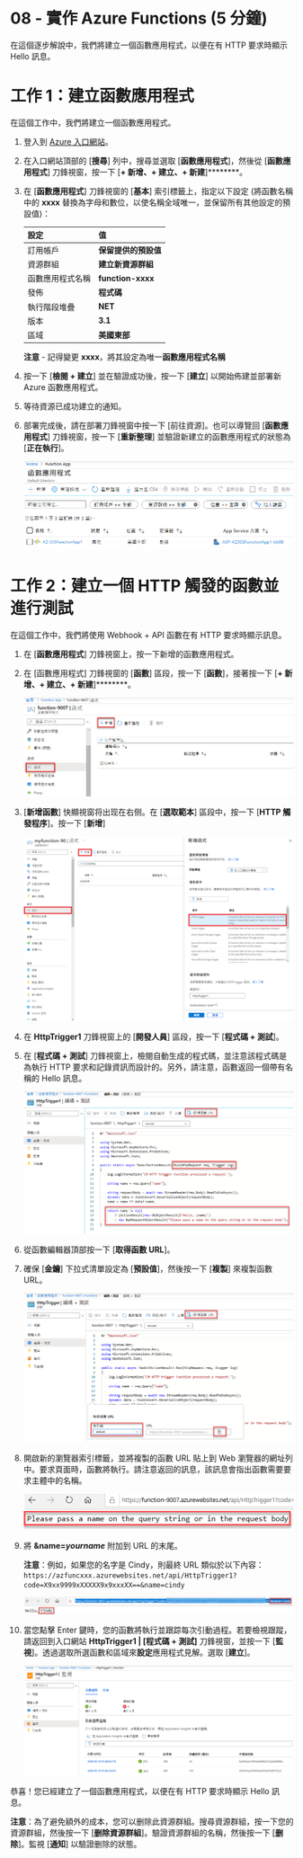 ﻿---
wts:
    title: '08 - 實作 Azure Functions (5 分鐘)'
    module: '模組 03：描述核心解決方案和管理工具'
---
# 08 - 實作 Azure Functions (5 分鐘)

在這個逐步解說中，我們將建立一個函數應用程式，以便在有 HTTP 要求時顯示 Hello 訊息。 

# 工作 1：建立函數應用程式 

在這個工作中，我們將建立一個函數應用程式。

1. 登入到 [Azure 入口網站](https://portal.azure.com)。

2. 在入口網站頂部的 [**搜尋**] 列中，搜尋並選取 [**函數應用程式**]，然後從 [**函數應用程式**] 刀鋒視窗，按一下 [**+ 新增、+ 建立、+ 新建**]********。

3. 在 [**函數應用程式**] 刀鋒視窗的 [**基本**] 索引標籤上，指定以下設定 (將函數名稱中的 **xxxx** 替換為字母和數位，以使名稱全域唯一，並保留所有其他設定的預設值)： 

    | 設定 | 值 |
    | -- | --|
    | 訂用帳戶 | **保留提供的預設值** |
    | 資源群組 | **建立新資源群組** |
    | 函數應用程式名稱 | **function-xxxx** |
    | 發佈 | **程式碼** |
    | 執行階段堆疊 | **NET** |
    | 版本 | **3.1** |
    | 區域 | **美國東部** |

    **注意** - 記得變更 **xxxx**，將其設定為唯一**函數應用程式名稱**

4. 按一下 [**檢閱 + 建立**] 並在驗證成功後，按一下 [**建立**] 以開始佈建並部署新 Azure 函數應用程式。

5. 等待資源已成功建立的通知。

6. 部署完成後，請在部署刀鋒視窗中按一下 [前往資源]。也可以導覽回 [**函數應用程式**] 刀鋒視窗，按一下 [**重新整理**] 並驗證新建立的函數應用程式的狀態為 [**正在執行**]。 

    ![[函數應用程式] 頁面的熒幕擷取畫面，其中包含新函數應用程式。](../images/0701.png)

# 工作 2：建立一個 HTTP 觸發的函數並進行測試

在這個工作中，我們將使用 Webhook + API 函數在有 HTTP 要求時顯示訊息。 

1. 在 [**函數應用程式**] 刀鋒視窗上，按一下新增的函數應用程式。 

2. 在 [函數應用程式] 刀鋒視窗的 [**函數**] 區段，按一下 [**函數**]，接著按一下 [**+ 新增、+ 建立、+ 新建**]********。

    ![在 Azure 入口網站中的 [Azure functions for .Net 快速入門] 窗格中選擇開發環境步驟的熒幕擷取畫面。用於建立新入口函數的顯示元素將醒目提示。醒目提示的元素包括展開函數應用程式、新增函數、入口以及 [繼續] 按鈕。](../images/0702.png)

3. [**新增函數**] 快顯視窗将出现在右侧。在 [**選取範本**] 區段中，按一下 [**HTTP 觸發程序**]。按一下 [**新增**] 

    ![在 Azure 入口網站中的 [Azure functions for .Net 快速入門] 窗格中建立函數步驟的熒幕擷取畫面。HTTP 觸發程序卡片會醒目提示，以說明用於向 Azure 函數新增新 webhook 的顯示元素。](../images/0702a.png)

4. 在 **HttpTrigger1** 刀鋒視窗上的 [**開發人員**] 區段，按一下 [**程式碼 + 測試**]。 

5. 在 [**程式碼 + 測試**] 刀鋒視窗上，檢閱自動生成的程式碼，並注意該程式碼是為執行 HTTP 要求和記錄資訊而設計的。另外，請注意，函數返回一個帶有名稱的 Hello 訊息。 

    ![函數程式碼的熒幕擷取畫面。醒目提示 Hello 訊息。](../images/0704.png)

6. 從函數編輯器頂部按一下 [**取得函數 URL**]。 

7. 確保 [**金鑰**] 下拉式清單設定為 [**預設值**]，然後按一下 [**複製**] 來複製函數 URL。 

    ![Azure 入口網站中函數編輯器內 [取得函數 URL] 窗格的螢幕擷取畫面。醒目提示元素 [取得函數 URL] 按鈕、[設定金鑰] 下拉清單和 [複製 URL] 按鈕，以說明如何從函數編輯器取得和複製函數 URL。](../images/0705.png)

8. 開啟新的瀏覽器索引標籤，並將複製的函數 URL 貼上到 Web 瀏覽器的網址列中。要求頁面時，函數將執行。請注意返回的訊息，該訊息會指出函數需要要求主體中的名稱。

    ![請提供名稱訊息的熒幕擷取畫面。](../images/0706.png)

9. 將 **&name=*yourname*** 附加到 URL 的末尾。

    **注意**：例如，如果您的名字是 Cindy，則最終 URL 類似於以下內容： `https://azfuncxxx.azurewebsites.net/api/HttpTrigger1?code=X9xx9999xXXXXX9x9xxxXX==&name=cindy`

    ![在 Web 瀏覽器的網址列中醒目提示的函數 URL 和附加的範例使用者名稱的螢幕擷取畫面。hello 訊息和使用者名稱也會醒目提示，以說明主流覽器窗口中函數的輸出。](../images/0707.png)

10. 當您點擊 Enter 鍵時，您的函數將執行並跟踪每次引動過程。若要檢視跟蹤，請返回到入口網站 **HttpTrigger1 \| [程式碼 + 測試]** 刀鋒視窗，並按一下 [**監視**]。透過選取所選函數和區域來**設定**應用程式見解。選取 [**建立**]。

    ![在 Azure 入口網站的函數編輯器中執行函數所產生的跟踪資訊記錄的螢幕擷取畫面。](../images/0709.png) 

恭喜！您已經建立了一個函數應用程式，以便在有 HTTP 要求時顯示 Hello 訊息。 

**注意**：為了避免額外的成本，您可以删除此資源群組。搜尋資源群組，按一下您的資源群組，然後按一下 [**删除資源群組**]。驗證資源群組的名稱，然後按一下 [**删除**]。監視 [**通知**] 以驗證删除的狀態。
